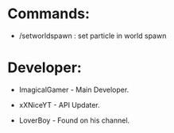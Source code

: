 
 
 # Commands:
 
 - /setworldspawn : set particle in world spawn
 
 # Developer:
 
 * ImagicalGamer - Main Developer.
 
 * xXNiceYT - API Updater.

 * LoverBoy - Found on his channel.
